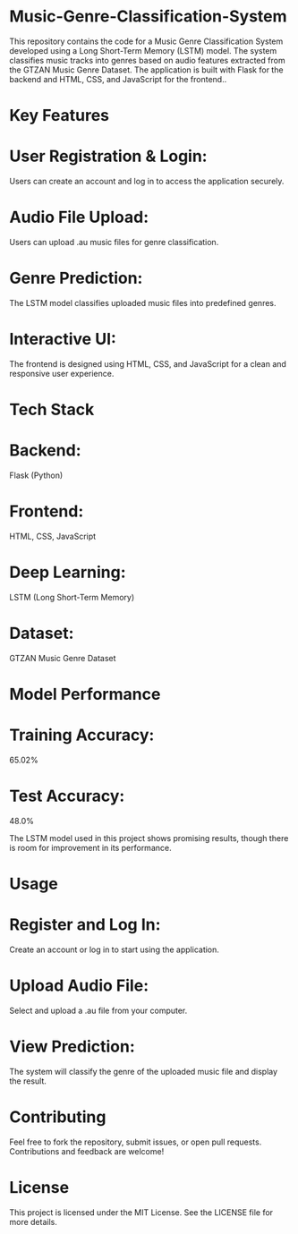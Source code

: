 # Music-Genre-Classification-System
This repository contains the code for a Music Genre Classification System developed using a Long Short-Term Memory (LSTM) model. The system classifies music tracks into genres based on audio features extracted from the GTZAN Music Genre Dataset. The application is built with Flask for the backend and HTML, CSS, and JavaScript for the frontend..

# Key Features
# User Registration & Login: 
Users can create an account and log in to access the application securely.
# Audio File Upload: 
Users can upload .au music files for genre classification.
# Genre Prediction: 
The LSTM model classifies uploaded music files into predefined genres.
# Interactive UI: 
The frontend is designed using HTML, CSS, and JavaScript for a clean and responsive user experience.
# Tech Stack
# Backend: 
Flask (Python)
# Frontend: 
HTML, CSS, JavaScript
# Deep Learning: 
LSTM (Long Short-Term Memory)
# Dataset: 
GTZAN Music Genre Dataset
# Model Performance
# Training Accuracy:
65.02%
# Test Accuracy: 
48.0%

The LSTM model used in this project shows promising results, though there is room for improvement in its performance.
# Usage
# Register and Log In: 
Create an account or log in to start using the application.
# Upload Audio File: 
Select and upload a .au file from your computer.
# View Prediction: 
The system will classify the genre of the uploaded music file and display the result.
# Contributing
Feel free to fork the repository, submit issues, or open pull requests. Contributions and feedback are welcome!
# License
This project is licensed under the MIT License. See the LICENSE file for more details.
